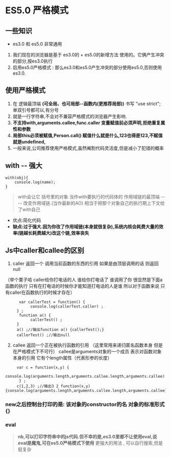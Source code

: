 # ES5.0 严格模式

## 一些知识
- es3.0 和 es5.0 非常通用

1. 我们现在的浏览器是基于 es3.0的 + es5.0的新增方法 使用的。它俩产生冲突的部分,按es3.0执行
2. 启用es5.0严格模式 : 那么es3.0和es5.0产生冲突的部分使用es5.0,否则使用es3.0.

## 使用严格模式

1. 在 逻辑最顶端 **(可全局、也可局部--函数内(更推荐局部))** 书写 "use strict";   单双引号都可以,有分号
2. 就是一行字符串,不会对不兼容严格模式的浏览器产生影响.
3. **不支持with,arguments.callee,func.caller 变量赋值前必须声明,拒绝重复属性和参数**
4. **局部this必须被赋值,Person.call() 赋值什么就是什么,123也得是123,不赋值就是undefined,**
5. 一般来说,公司推荐使用严格模式,虽然阉割代码灵活度,但是减小了犯错的概率

## with -- 强大
```
with(obj){
    console.log(name);
}
```

> with会让它 括号里的对象 当作with要执行的代码体的 作用域链的最顶端 ---- 改变作用域链.(当作最新的AO)
> 相当于把那个对象自己的执行期上下文给了with自己

- 优点:简化代码
- **缺点:过于强大.因为你改了作用域链(本身就很复杂),系统内核会耗费大量的效率(链越长耗费越大)改这个链,效率丧失**


## Js中caller和callee的区别

1. caller 返回一个 调用当前函数的东西的引用 如果是由顶层调用的话 则返回null

（举个栗子哈 caller给你打电话的人  谁给你打电话了 谁调用了你 很显然是下面a函数的执行 只有在打电话的时候你才能知道打电话的人是谁 所以对于函数来说 只有caller在函数执行的时候才存在）
```
      var callerTest = function() {
           console.log(callerTest.caller) ;  
     } ;
      function a() {
           callerTest() ;   
     }
     a() ;//输出function a() {callerTest();}
     callerTest() ;//输出null 
```
 

2. callee 返回一个正在被执行函数的引用  （这里常用来递归匿名函数本身 但是在严格模式下不可行）
     callee是arguments对象的一个成员 表示对函数对象本身的引用 它有个length属性（代表形参的长度）
```
     var c = function(x,y) {
             console.log(arguments.length,arguments.callee.length,arguments.callee)
      } ;
     c(1,2,3) ;//输出3 2 function(x,y) {console.log(arguments.length,arguments.callee.length,arguments.callee)}
```

###  new之后控制台打印的是: 该对象的constructor的名 对象的标准形式{}


### eval
> **nb,可以打印字符串中的js代码.但不幸的是,es3.0里都不让使用eval,说eval是魔鬼,可在es5.0严格模式下使用**
> 更强大的用法 , 可以自行搜索,但是挺复杂
